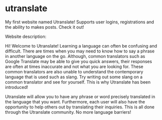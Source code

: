# utranslate
My first website named Utranslate! Supports user logins, registrations  and the ability to makes posts. Check it out!

Website description: 

 Hi! Welcome to Utranslate! Learning a language can often be confusing and difficult. There are times when you may need to know how to say a phrase in another language on the go. Although, common translators such as Google Translate may be able to give you quick answers, their responses are often at times inaccurate and not what you are looking for. These common translators are also unable to understand the contemporary language that is used such as slang. Try writing out some slang on a common translator and see for yourself. This is why Utranslate has been introduced!
 
Utranslate will allow you to have any phrase or word precisely translated in the language that you want. Furthermore, each user will also have the opportunity to help others out by translating their inquiries. This is all done through the Utranslate community. No more language barriers!

